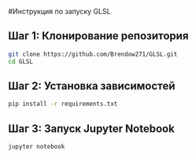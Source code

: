 #Инструкция по запуску GLSL
 
## Шаг 1: Клонирование репозитория

```bash
git clone https://github.com/Brendow271/GLSL.git
cd GLSL
```

## Шаг 2: Установка зависимостей

```bash
pip install -r requirements.txt
```

## Шаг 3: Запуск Jupyter Notebook

```bash
jupyter notebook
```
